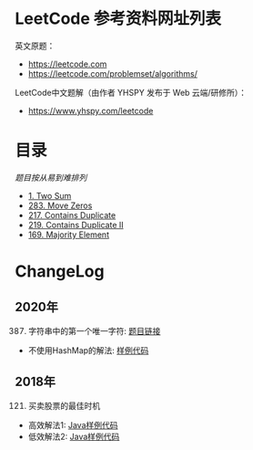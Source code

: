 # LeetCode 参考资料网址列表

英文原题：
- https://leetcode.com
- https://leetcode.com/problemset/algorithms/

LeetCode中文题解（由作者 YHSPY 发布于 Web 云端/研修所）：
- https://www.yhspy.com/leetcode

# 目录
*题目按从易到难排列*
- [1. Two Sum](https://m.yhspy.com/blog/139)
- [283. Move Zeros](https://m.yhspy.com/blog/140)
- [217. Contains Duplicate](https://m.yhspy.com/blog/141)
- [219. Contains Duplicate II](https://m.yhspy.com/blog/142)
- [169. Majority Element](https://m.yhspy.com/blog/143)

# ChangeLog

## 2020年
387. 字符串中的第一个唯一字符: [题目链接](https://leetcode-cn.com/problems/first-unique-character-in-a-string/)
 - 不使用HashMap的解法: [样例代码](./src/com/leetcode/problem_387_first_unique_character_in_a_string)

## 2018年

121. 买卖股票的最佳时机
 - 高效解法1: [Java样例代码](src/com/leetcode/problem_121/Solution.java)
 - 低效解法2: [Java样例代码](src/com/leetcode/problem_121/README.md)
